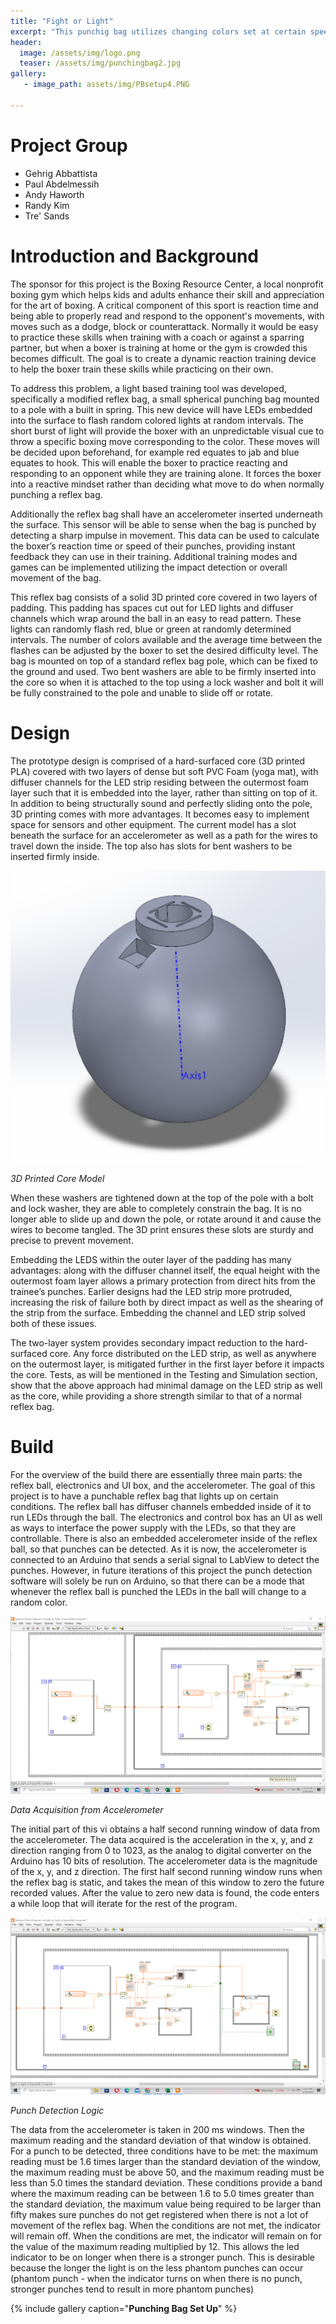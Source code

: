 ```yaml
---
title: "Fight or Light"
excerpt: "This punchig bag utilizes changing colors set at certain speeds to train boxing reflexes"
header:
  image: /assets/img/logo.png
  teaser: /assets/img/punchingbag2.jpg
gallery:
   - image_path: assets/img/PBsetup4.PNG

---
```

# Project Group
* Gehrig Abbattista
* Paul Abdelmessih
* Andy Haworth
* Randy Kim
* Tre' Sands


# Introduction and Background
The sponsor for this project is the Boxing Resource Center, a local nonprofit boxing gym which helps kids and adults enhance their skill and appreciation for the art of boxing.  A critical component of this sport is reaction time and being able to properly read and respond to the opponent's movements, with moves such as a dodge, block or counterattack.  Normally it would be easy to practice these skills when training with a coach or against a sparring partner, but when a boxer is training at home or the gym is crowded this becomes difficult.  The goal is to create a dynamic reaction training device to help the boxer train these skills while practicing on their own.

To address this problem, a light based training tool was developed, specifically a modified reflex bag, a small spherical punching bag mounted to a pole with a built in spring.  This new device will have LEDs embedded into the surface to flash random colored lights at random intervals. The short burst of light will provide the boxer with an unpredictable visual cue to throw a specific boxing move corresponding to the color. These moves will be decided upon beforehand, for example red equates to jab and blue equates to hook. This will enable the boxer to practice reacting and responding to an opponent while they are training alone. It forces the boxer into a reactive mindset rather than deciding what move to do when normally punching a reflex bag.

Additionally the reflex bag shall have an accelerometer inserted underneath the surface. This sensor will be able to sense when the bag is punched by detecting a sharp impulse in movement.  This data can be used to calculate the boxer’s reaction time or speed of their punches, providing instant feedback they can use in their training. Additional training modes and games can be implemented utilizing the impact detection or overall movement of the bag. 

	
This reflex bag consists of a solid 3D printed core covered in two layers of padding. This padding has spaces cut out for LED lights and diffuser channels which wrap around the ball in an easy to read pattern. These lights can randomly flash red, blue or green at randomly determined intervals. The number of colors available and the average time between the flashes can be adjusted by the boxer to set the desired difficulty level. The bag is mounted on top of a standard reflex bag pole, which can be fixed to the ground and used. Two bent washers are able to be firmly inserted into the core so when it is attached to the top using a lock washer and bolt it will be fully constrained to the pole and unable to slide off or rotate.

# Design
The prototype design is comprised of a hard-surfaced core (3D printed PLA) covered with two layers of dense but soft PVC Foam (yoga mat), with diffuser channels for the LED strip residing between the outermost foam layer such that it is embedded into the layer, rather than sitting on top of it. In addition to being structurally sound and perfectly sliding onto the pole, 3D printing comes with more advantages. It becomes easy to implement space for sensors and other equipment. The current model has a slot beneath the surface for an accelerometer as well as a path for the wires to travel down the inside. The top also has slots for bent washers to be inserted firmly inside. 

![3D Printed Core Model](/assets/img/PBsetup3.PNG)

*3D Printed Core Model*

When these washers are tightened down at the top of the pole with a bolt and lock washer, they are able to completely constrain the bag.  It is no longer able to slide up and down the pole, or rotate around it and cause the wires to become tangled. The 3D print ensures these slots are sturdy and precise to prevent movement.

Embedding the LEDS within the outer layer of the padding has many advantages: along with the diffuser channel itself, the equal height with the outermost foam layer allows a primary protection from direct hits from the trainee’s punches. Earlier designs had the LED strip more protruded, increasing the risk of failure both by direct impact as well as the shearing of the strip from the surface. Embedding the channel and LED strip solved both of these issues.

The two-layer system provides secondary impact reduction to the hard-surfaced core. Any force distributed on the LED strip, as well as anywhere on the outermost layer, is mitigated further in the first layer before it impacts the core. Tests, as will be mentioned in the Testing and Simulation section, show that the above approach had minimal damage on the LED strip as well as the core, while providing a shore strength similar to that of a normal reflex bag.


# Build
For the overview of the build there are essentially three main parts: the reflex ball, electronics and UI box, and the accelerometer. The goal of this project is to have a punchable reflex bag that lights up on certain conditions. The reflex ball has diffuser channels embedded inside of it to run LEDs through the ball. The electronics and control box has an UI as well as ways to interface the power supply with the LEDs, so that they are controllable. There is also an embedded accelerometer inside of the reflex ball, so that punches can be detected. As it is now, the accelerometer is connected to an Arduino that sends a serial signal to LabView to detect the punches. However, in future iterations of this project the punch detection software will solely be run on Arduino, so that there can be a mode that whenever the reflex ball is punched the LEDs in the ball will change to a random color.

![Data Acquisition from Accelerometer](/assets/img/lb1.png)

*Data Acquisition from Accelerometer*

The initial part of this vi obtains a half second running window of data from the accelerometer. The data acquired is the acceleration in the x, y, and z direction ranging from 0 to 1023, as the analog to digital converter on the Arduino has 10 bits of resolution. The accelerometer data is the magnitude of the x, y, and z direction. The first half second running window runs when the reflex bag is static, and takes the mean of this window to zero the future recorded values. After the value to zero new data is found, the code enters a while loop that will iterate for the rest of the program.

![Punch Detection Logic](/assets/img/lb2.png)

*Punch Detection Logic*

The data from the accelerometer is taken in 200 ms windows. Then the maximum reading and the standard deviation of that window is obtained. For a punch to be detected, three conditions have to be met: the maximum reading must be 1.6 times larger than the standard deviation of the window, the maximum reading must be above 50, and the maximum reading must be less than 5.0 times the standard deviation. These conditions provide a band where the maximum reading can be between 1.6 to 5.0 times greater than the standard deviation, the maximum value being required to be larger than fifty makes sure punches do not get registered when there is not a lot of movement of the reflex bag. When the conditions are not met, the indicator will remain off. When the conditions are met, the indicator will remain on for the value of the maximum reading multiplied by 12. This allows the led indicator to be on longer when there is a stronger punch. This is desirable because the longer the light is on the less phantom punches can occur (phantom punch - when the indicator turns on when there is no punch, stronger punches tend to result in more phantom punches)

{% include gallery caption="**Punching Bag Set Up**" %}
